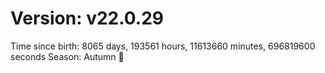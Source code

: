 # Version: v22.0.29
Time since birth: 8065 days, 193561 hours, 11613660 minutes, 696819600 seconds
Season: Autumn 🍁
